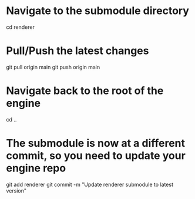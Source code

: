 # Navigate to the submodule directory
cd renderer

# Pull/Push the latest changes
git pull origin main
git push origin main

# Navigate back to the root of the engine
cd ..

# The submodule is now at a different commit, so you need to update your engine repo
git add renderer
git commit -m "Update renderer submodule to latest version"
